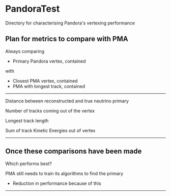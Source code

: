 # PandoraTest
Directory for characterising Pandora's vertexing performance

## Plan for metrics to compare with PMA
Always comparing 
- Primary Pandora vertex, contained

with

- Closest PMA vertex, contained
- PMA with longest track, contained

---------------------------------------------------------------------------------

Distance between reconstructed and true neutrino primary

Number of tracks coming out of the vertex

Longest track length

Sum of track Kinetic Energies out of vertex

---------------------------------------------------------------------------------

## Once these comparisons have been made
Which performs best?

PMA still needs to train its algorithms to find the primary
- Reduction in performance because of this 

---------------------------------------------------------------------------------

